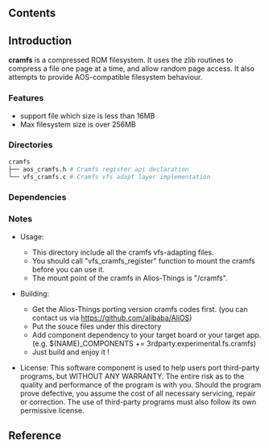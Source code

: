 ## Contents

## Introduction
**cramfs** is a compressed ROM filesystem. It uses the zlib routines to compress a file one page at a time, and allow random page access. It also attempts to provide AOS-compatible filesystem behaviour.

### Features
- support file which size is less than 16MB
- Max filesystem size is over 256MB

### Directories

```sh
cramfs
├── aos_cramfs.h # Cramfs register api declaration
└── vfs_cramfs.c # Cramfs vfs adapt layer implementation
```

### Dependencies

### Notes

- Usage:
    - This directory include all the cramfs vfs-adapting files.
    - You should call "vfs\_cramfs\_register" function to mount the cramfs before you can use it.
    - The mount point of the cramfs in Alios-Things is "/cramfs".

- Building:
    - Get the Alios-Things porting version cramfs codes first. (you can contact us via https://github.com/alibaba/AliOS)
    - Put the souce files under this directory
    - Add component dependency to your target board or your target app. (e.g. $(NAME)_COMPONENTS += 3rdparty.experimental.fs.cramfs)
    - Just build and enjoy it !

- License:
This software component is used to help users port third-party programs, but WITHOUT ANY WARRANTY. The entire risk as to the quality and performance of the program is with you. Should the program prove defective, you assume the cost of all necessary servicing, repair or correction. The use of third-party programs must also follow its own permissive license.

## Reference
